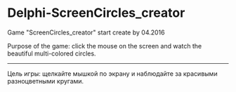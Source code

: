 # Delphi-ScreenCircles_creator
Game "ScreenCircles_creator" start create by 04.2016

Purpose of the game: click the mouse on the screen and watch the beautiful multi-colored circles.

---

Цель игры: щелкайте мышкой по экрану и наблюдайте за красивыми разноцветными кругами.
